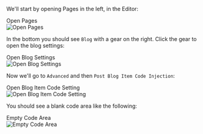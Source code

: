 We'll start by opening Pages in the left, in the Editor:

<div class="screenshot white-bg">
    <div class="title">Open Pages</div>
    <img class="screenshot-image" src="/images/installation-guides/squarespace-step-1-1-open-pages.png" alt="Open Pages" />
</div>

In the bottom you should see `Blog` with a gear on the right. Click the gear to open the blog settings:

<div class="screenshot white-bg">
    <div class="title">Open Blog Settings</div>
    <img class="screenshot-image" src="/images/installation-guides/squarespace-step-1-2-open-settings.png" alt="Open Blog Settings" />
</div>

Now we'll go to `Advanced` and then `Post Blog Item Code Injection`:

<div class="screenshot white-bg">
    <div class="title">Open Blog Item Code Setting</div>
    <img class="screenshot-image" src="/images/installation-guides/squarespace-step-1-3-open-code-area.png" alt="Open Blog Item Code Setting" />
</div>

You should see a blank code area like the following:

<div class="screenshot white-bg">
    <div class="title">Empty Code Area</div>
    <img class="screenshot-image" src="/images/installation-guides/squarespace-step-1-4-code-area.png" alt="Empty Code Area" />
</div>
